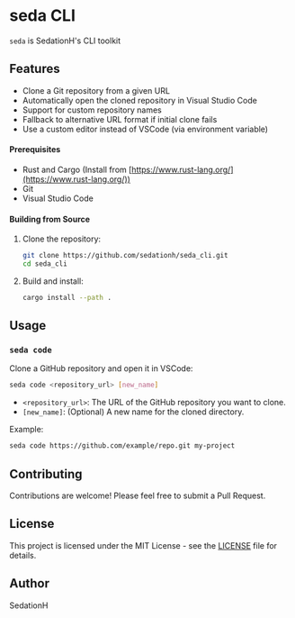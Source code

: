 # seda CLI

`seda` is SedationH's CLI toolkit

## Features

- Clone a Git repository from a given URL
- Automatically open the cloned repository in Visual Studio Code
- Support for custom repository names
- Fallback to alternative URL format if initial clone fails
- Use a custom editor instead of VSCode (via environment variable)

#### Prerequisites

- Rust and Cargo (Install from [https://www.rust-lang.org/](https://www.rust-lang.org/))
- Git
- Visual Studio Code

#### Building from Source

1. Clone the repository:
   ```bash
   git clone https://github.com/sedationh/seda_cli.git
   cd seda_cli
   ```

2. Build and install:
   ```bash
   cargo install --path .
   ```

## Usage

### `seda code`

Clone a GitHub repository and open it in VSCode:

```bash
seda code <repository_url> [new_name]
```

- `<repository_url>`: The URL of the GitHub repository you want to clone.
- `[new_name]`: (Optional) A new name for the cloned directory.

Example:
```bash
seda code https://github.com/example/repo.git my-project
```

## Contributing

Contributions are welcome! Please feel free to submit a Pull Request.

## License

This project is licensed under the MIT License - see the [LICENSE](LICENSE) file for details.

## Author

SedationH